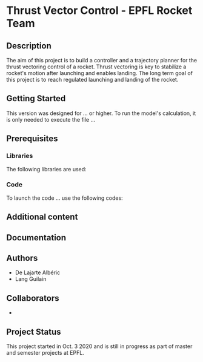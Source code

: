 # Thrust Vector Control - EPFL Rocket Team

## Description
The aim of this project is to build a controller and a trajectory planner for the thrust vectoring control of a rocket. Thrust vectoring is key to stabilize a rocket's motion after launching and enables landing. The long term goal of this project is to reach regulated launching and landing of the rocket.

## Getting Started
This version was designed for ... or higher. To run the model's calculation, it is only needed to execute the file ... 

<!--Give information to launch the code -->

## Prerequisites
### Libraries
The following libraries are used:

<!--Give libraries used to launch the code -->

### Code
To launch the code ... use the following codes:

<!--Give additional file used to launch the code -->

## Additional content
<!--Model, litterature mis dans un dossier du git, etc (pas utile pour le code) -->
## Documentation

## Authors
* De Lajarte Albéric 
* Lang Guilain

## Collaborators
* 
<!--Liste des gens qui ont contribuer a développer le projet -->

## Project Status
This project started in Oct. 3 2020 and is still in progress as part of master and semester projects at EPFL.
